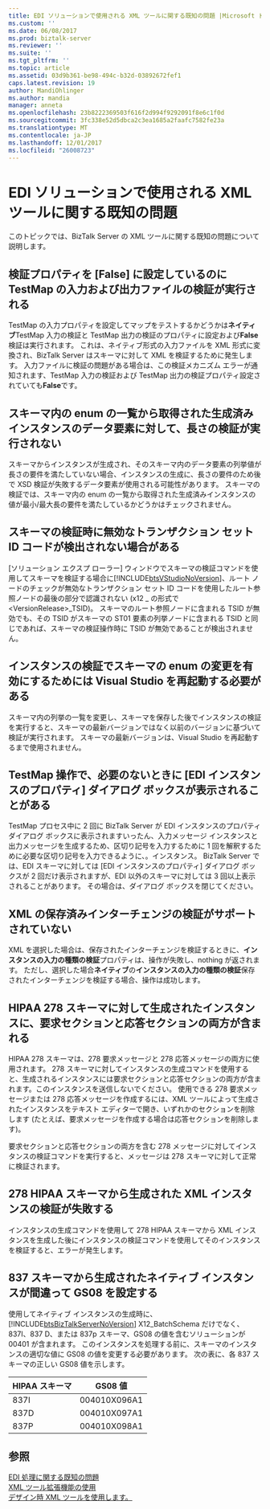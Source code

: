 ```yaml
---
title: EDI ソリューションで使用される XML ツールに関する既知の問題 |Microsoft ドキュメント
ms.custom: ''
ms.date: 06/08/2017
ms.prod: biztalk-server
ms.reviewer: ''
ms.suite: ''
ms.tgt_pltfrm: ''
ms.topic: article
ms.assetid: 03d9b361-be98-494c-b32d-03892672fef1
caps.latest.revision: 19
author: MandiOhlinger
ms.author: mandia
manager: anneta
ms.openlocfilehash: 23b8222369503f616f2d994f9292091f8e6c1f0d
ms.sourcegitcommit: 3fc338e52d5dbca2c3ea1685a2faafc7582fe23a
ms.translationtype: MT
ms.contentlocale: ja-JP
ms.lasthandoff: 12/01/2017
ms.locfileid: "26008723"
---
```

# <a name="known-issues-with-xml-tools-used-with-edi-solutions"></a>EDI ソリューションで使用される XML ツールに関する既知の問題
このトピックでは、BizTalk Server の XML ツールに関する既知の問題について説明します。  
  
## <a name="validation-of-test-map-input-and-output-file-still-occurs-when-the-validate-property-is-set-to-false"></a>検証プロパティを [False] に設定しているのに TestMap の入力および出力ファイルの検証が実行される  
 TestMap の入力プロパティを設定してマップをテストするかどうかは**ネイティブ**TestMap 入力の検証と TestMap 出力の検証のプロパティに設定および**False**検証は実行されます。 これは、ネイティブ形式の入力ファイルを XML 形式に変換され、BizTalk Server はスキーマに対して XML を検証するために発生します。 入力ファイルに検証の問題がある場合は、この検証メカニズム エラーが通知されます、TestMap 入力の検証および TestMap 出力の検証プロパティ設定されていても**False**です。  
  
## <a name="length-validation-is-not-performed-on-a-data-element-in-a-generated-instance-that-is-pulled-from-an-enum-list-in-the-schema"></a>スキーマ内の enum の一覧から取得された生成済みインスタンスのデータ要素に対して、長さの検証が実行されない  
 スキーマからインスタンスが生成され、そのスキーマ内のデータ要素の列挙値が長さの要件を満たしていない場合、インスタンスの生成に、長さの要件のため後で XSD 検証が失敗するデータ要素が使用される可能性があります。 スキーマの検証では、スキーマ内の enum の一覧から取得された生成済みインスタンスの値が最小/最大長の要件を満たしているかどうかはチェックされません。  
  
## <a name="validate-schema-may-not-detect-an-invalid-transaction-set-id-code"></a>スキーマの検証時に無効なトランザクション セット ID コードが検出されない場合がある  
 [ソリューション エクスプ ローラー] ウィンドウでスキーマの検証コマンドを使用してスキーマを検証する場合に[!INCLUDE[btsVStudioNoVersion](../includes/btsvstudionoversion-md.md)]、ルート ノードのチェックが無効なトランザクション セット ID コードを使用したルート参照ノードの最後の部分で認識されない (x12 _ の形式で\<VersionRelease\>_TSID)。 スキーマのルート参照ノードに含まれる TSID が無効でも、その TSID がスキーマの ST01 要素の列挙ノードに含まれる TSID と同じであれば、スキーマの検証操作時に TSID が無効であることが検出されません。  
  
## <a name="visual-studio-must-be-restarted-to-make-an-enum-change-in-a-schema-effective-for-instance-validation"></a>インスタンスの検証でスキーマの enum の変更を有効にするためには Visual Studio を再起動する必要がある  
 スキーマ内の列挙の一覧を変更し、スキーマを保存した後でインスタンスの検証を実行すると、スキーマの最新バージョンではなく以前のバージョンに基づいて検証が実行されます。 スキーマの最新バージョンは、Visual Studio を再起動するまで使用されません。  
  
## <a name="the-edi-instance-properties-dialog-box-may-be-displayed-when-not-needed-in-the-testmap-operation"></a>TestMap 操作で、必要のないときに [EDI インスタンスのプロパティ] ダイアログ ボックスが表示されることがある  
 TestMap プロセス中に 2 回に BizTalk Server が EDI インスタンスのプロパティ ダイアログ ボックスに表示されますいったん、入力メッセージ インスタンスと出力メッセージを生成するため、区切り記号を入力するために 1 回を解釈するために必要な区切り記号を入力できるように、。インスタンス。 BizTalk Server では、EDI スキーマに対しては [EDI インスタンスのプロパティ] ダイアログ ボックスが 2 回だけ表示されますが、EDI 以外のスキーマに対しては 3 回以上表示されることがあります。 その場合は、ダイアログ ボックスを閉じてください。  
  
## <a name="validation-of-an-xml-preserved-interchange-is-not-supported"></a>XML の保存済みインターチェンジの検証がサポートされていない  
 XML を選択した場合は、保存されたインターチェンジを検証するときに、**インスタンスの入力の種類の検証**プロパティは、操作が失敗し、nothing が返されます。 ただし、選択した場合**ネイティブ**の**インスタンスの入力の種類の検証**保存されたインターチェンジを検証する場合、操作は成功します。  
  
## <a name="an-instance-generated-for-a-hipaa-278-schema-will-contain-both-request-and-response-sections"></a>HIPAA 278 スキーマに対して生成されたインスタンスに、要求セクションと応答セクションの両方が含まれる  
 HIPAA 278 スキーマは、278 要求メッセージと 278 応答メッセージの両方に使用されます。 278 スキーマに対してインスタンスの生成コマンドを使用すると、生成されるインスタンスには要求セクションと応答セクションの両方が含まれます。このインスタンスを送信しないでください。 使用できる 278 要求メッセージまたは 278 応答メッセージを作成するには、XML ツールによって生成されたインスタンスをテキスト エディターで開き、いずれかのセクションを削除します (たとえば、要求メッセージを作成する場合は応答セクションを削除します)。  
  
 要求セクションと応答セクションの両方を含む 278 メッセージに対してインスタンスの検証コマンドを実行すると、メッセージは 278 スキーマに対して正常に検証されます。  
  
## <a name="an-xml-instance-generated-from-a-278-hipaa-schema-will-fail-validation"></a>278 HIPAA スキーマから生成された XML インスタンスの検証が失敗する  
 インスタンスの生成コマンドを使用して 278 HIPAA スキーマから XML インスタンスを生成した後にインスタンスの検証コマンドを使用してそのインスタンスを検証すると、エラーが発生します。  
  
## <a name="a-native-instance-generated-from-a-837-schema-incorrectly-sets-gs08"></a>837 スキーマから生成されたネイティブ インスタンスが間違って GS08 を設定する  
 使用してネイティブ インスタンスの生成時に、 [!INCLUDE[btsBizTalkServerNoVersion](../includes/btsbiztalkservernoversion-md.md)] X12_BatchSchema だけでなく、837I、837 D、または 837p スキーマ、GS08 の値を含むソリューションが 00401 が含まれます。 このインスタンスを処理する前に、スキーマのインスタンスの適切な値に GS08 の値を変更する必要があります。  次の表に、各 837 スキーマの正しい GS08 値を示します。  
  
|HIPAA スキーマ|GS08 値|  
|------------------|----------------|  
|837I|004010X096A1|  
|837D|004010X097A1|  
|837P|004010X098A1|  
  
## <a name="see-also"></a>参照  
 [EDI 処理に関する既知の問題](../core/known-issues-with-edi-processing.md)   
 [XML ツール拡張機能の使用](../core/using-the-xml-tool-extensions.md)   
 [デザイン時 XML ツールを使用します。](../core/using-design-time-xml-tools.md)